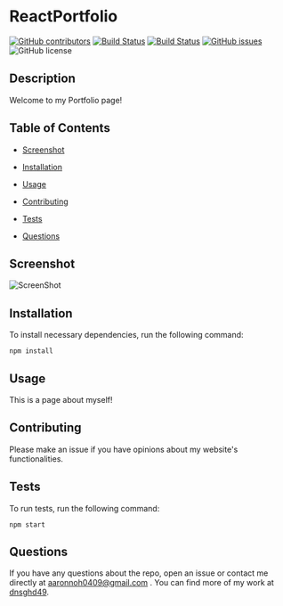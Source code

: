 # ReactPortfolio
  [![GitHub contributors](https://img.shields.io/github/contributors/dnsghd49/ReactPortfolio.svg)](https://GitHub.com/dnsghd49/ReactPortfolio/graphs/contributors/)
  [![Build Status](https://img.shields.io/github/forks/dnsghd49/ReactPortfolio.svg)](https://github.com/dnsghd49/ReactPortfolio/network/)
  [![Build Status](https://img.shields.io/github/stars/dnsghd49/ReactPortfolio.svg)](https://github.com/dnsghd49/ReactPortfolio/)
  [![GitHub issues](https://img.shields.io/github/issues/dnsghd49/ReactPortfolio.svg)](https://GitHub.com/dnsghd49/ReactPortfolio/issues/)
  ![GitHub license](https://img.shields.io/badge/license-MIT-blue.svg)


## Description

Welcome to my Portfolio page! 

## Table of Contents 

* [Screenshot](#screenshot)

* [Installation](#installation)

* [Usage](#usage)

* [Contributing](#contributing)

* [Tests](#tests)

* [Questions](#questions)

## Screenshot

![ScreenShot](https://raw.github.com/dnsghd49/ReactPortfolio/main/screenshots/screenshot.PNG)

## Installation

To install necessary dependencies, run the following command:

```
npm install
```

## Usage

This is a page about myself!


  
## Contributing

Please make an issue if you have opinions about my website's functionalities.

## Tests

To run tests, run the following command:

```
npm start
```

## Questions

If you have any questions about the repo, open an issue or contact me directly at aaronnoh0409@gmail.com	. You can find more of my work at [dnsghd49](https://github.com/dnsghd49/).
